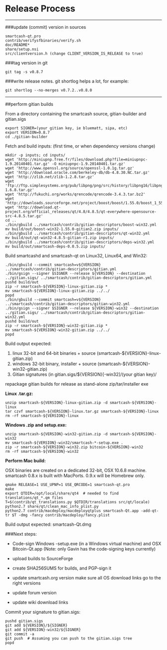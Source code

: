 Release Process
====================

* * *

###update (commit) version in sources


	smartcash-qt.pro
	contrib/verifysfbinaries/verify.sh
	doc/README*
	share/setup.nsi
	src/clientversion.h (change CLIENT_VERSION_IS_RELEASE to true)

###tag version in git

	git tag -s v0.8.7

###write release notes. git shortlog helps a lot, for example:

	git shortlog --no-merges v0.7.2..v0.8.0

* * *

##perform gitian builds

 From a directory containing the smartcash source, gitian-builder and gitian.sigs
  
	export SIGNER=(your gitian key, ie bluematt, sipa, etc)
	export VERSION=0.8.7
	cd ./gitian-builder

 Fetch and build inputs: (first time, or when dependency versions change)

	mkdir -p inputs; cd inputs/
	wget 'http://miniupnp.free.fr/files/download.php?file=miniupnpc-1.9.20140401.tar.gz' -O miniupnpc-1.9.20140401.tar.gz'
	wget 'http://www.openssl.org/source/openssl-1.0.1g.tar.gz'
	wget 'http://download.oracle.com/berkeley-db/db-4.8.30.NC.tar.gz'
	wget 'http://zlib.net/zlib-1.2.8.tar.gz'
	wget 'ftp://ftp.simplesystems.org/pub/libpng/png/src/history/libpng16/libpng-1.6.8.tar.gz'
	wget 'http://fukuchi.org/works/qrencode/qrencode-3.4.3.tar.bz2'
	wget 'http://downloads.sourceforge.net/project/boost/boost/1.55.0/boost_1_55_0.tar.bz2'
	wget 'http://download.qt-project.org/official_releases/qt/4.8/4.8.5/qt-everywhere-opensource-src-4.8.5.tar.gz'
	cd ..
	./bin/gbuild ../smartcash/contrib/gitian-descriptors/boost-win32.yml
	mv build/out/boost-win32-1.55.0-gitian2.zip inputs/
	./bin/gbuild ../smartcash/contrib/gitian-descriptors/qt-win32.yml
	mv build/out/qt-win32-4.8.5-gitian-r1.zip inputs/
	./bin/gbuild ../smartcash/contrib/gitian-descriptors/deps-win32.yml
	mv build/out/smartcash-deps-0.0.5.zip inputs/

 Build smartcashd and smartcash-qt on Linux32, Linux64, and Win32:
  
	./bin/gbuild --commit smartcash=v${VERSION} ../smartcash/contrib/gitian-descriptors/gitian.yml
	./bin/gsign --signer $SIGNER --release ${VERSION} --destination ../gitian.sigs/ ../smartcash/contrib/gitian-descriptors/gitian.yml
	pushd build/out
	zip -r smartcash-${VERSION}-linux-gitian.zip *
	mv smartcash-${VERSION}-linux-gitian.zip ../../
	popd
	./bin/gbuild --commit smartcash=v${VERSION} ../smartcash/contrib/gitian-descriptors/gitian-win32.yml
	./bin/gsign --signer $SIGNER --release ${VERSION}-win32 --destination ../gitian.sigs/ ../smartcash/contrib/gitian-descriptors/gitian-win32.yml
	pushd build/out
	zip -r smartcash-${VERSION}-win32-gitian.zip *
	mv smartcash-${VERSION}-win32-gitian.zip ../../
	popd

  Build output expected:

  1. linux 32-bit and 64-bit binaries + source (smartcash-${VERSION}-linux-gitian.zip)
  2. windows 32-bit binary, installer + source (smartcash-${VERSION}-win32-gitian.zip)
  3. Gitian signatures (in gitian.sigs/${VERSION}[-win32]/(your gitian key)/

repackage gitian builds for release as stand-alone zip/tar/installer exe

**Linux .tar.gz:**

	unzip smartcash-${VERSION}-linux-gitian.zip -d smartcash-${VERSION}-linux
	tar czvf smartcash-${VERSION}-linux.tar.gz smartcash-${VERSION}-linux
	rm -rf smartcash-${VERSION}-linux

**Windows .zip and setup.exe:**

	unzip smartcash-${VERSION}-win32-gitian.zip -d smartcash-${VERSION}-win32
	mv smartcash-${VERSION}-win32/smartcash-*-setup.exe .
	zip -r smartcash-${VERSION}-win32.zip bitcoin-${VERSION}-win32
	rm -rf smartcash-${VERSION}-win32

**Perform Mac build:**

  OSX binaries are created on a dedicated 32-bit, OSX 10.6.8 machine.
  smartcash 0.8.x is built with MacPorts.  0.9.x will be Homebrew only.

	qmake RELEASE=1 USE_UPNP=1 USE_QRCODE=1 smartcash-qt.pro
	make
	export QTDIR=/opt/local/share/qt4  # needed to find translations/qt_*.qm files
	T=$(contrib/qt_translations.py $QTDIR/translations src/qt/locale)
	python2.7 share/qt/clean_mac_info_plist.py
	python2.7 contrib/macdeploy/macdeployqtplus smartcash-Qt.app -add-qt-tr $T -dmg -fancy contrib/macdeploy/fancy.plist

 Build output expected: smartcash-Qt.dmg

###Next steps:

* Code-sign Windows -setup.exe (in a Windows virtual machine) and
  OSX Bitcoin-Qt.app (Note: only Gavin has the code-signing keys currently)

* upload builds to SourceForge

* create SHA256SUMS for builds, and PGP-sign it

* update smartcash.org version
  make sure all OS download links go to the right versions

* update forum version

* update wiki download links



Commit your signature to gitian.sigs:

	pushd gitian.sigs
	git add ${VERSION}/${SIGNER}
	git add ${VERSION}-win32/${SIGNER}
	git commit -a
	git push  # Assuming you can push to the gitian.sigs tree
	popd

